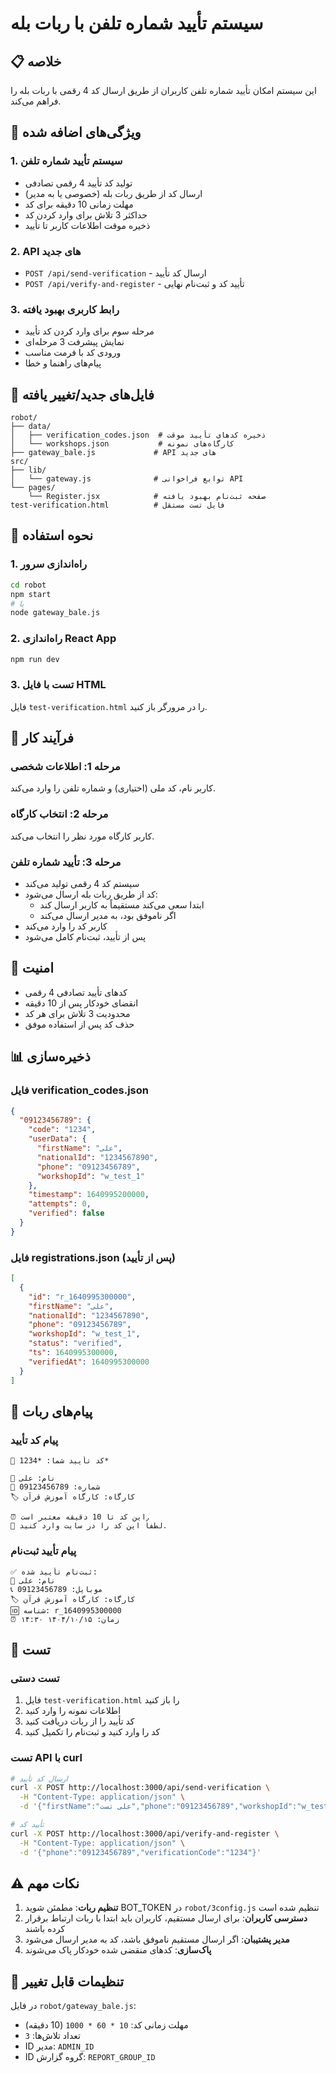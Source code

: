 # سیستم تأیید شماره تلفن با ربات بله

## 📋 خلاصه

این سیستم امکان تأیید شماره تلفن کاربران از طریق ارسال کد 4 رقمی با ربات بله را فراهم می‌کند.

## 🔧 ویژگی‌های اضافه شده

### 1. سیستم تأیید شماره تلفن
- تولید کد تأیید 4 رقمی تصادفی
- ارسال کد از طریق ربات بله (خصوصی یا به مدیر)
- مهلت زمانی 10 دقیقه برای کد
- حداکثر 3 تلاش برای وارد کردن کد
- ذخیره موقت اطلاعات کاربر تا تأیید

### 2. API های جدید
- `POST /api/send-verification` - ارسال کد تأیید
- `POST /api/verify-and-register` - تأیید کد و ثبت‌نام نهایی

### 3. رابط کاربری بهبود یافته
- مرحله سوم برای وارد کردن کد تأیید
- نمایش پیشرفت 3 مرحله‌ای
- ورودی کد با فرمت مناسب
- پیام‌های راهنما و خطا

## 📁 فایل‌های جدید/تغییر یافته

```
robot/
├── data/
│   ├── verification_codes.json  # ذخیره کدهای تأیید موقت
│   └── workshops.json           # کارگاه‌های نمونه
├── gateway_bale.js             # API های جدید
src/
├── lib/
│   └── gateway.js              # توابع فراخوانی API
└── pages/
    └── Register.jsx            # صفحه ثبت‌نام بهبود یافته
test-verification.html          # فایل تست مستقل
```

## 🚀 نحوه استفاده

### 1. راه‌اندازی سرور
```bash
cd robot
npm start
# یا
node gateway_bale.js
```

### 2. راه‌اندازی React App
```bash
npm run dev
```

### 3. تست با فایل HTML
فایل `test-verification.html` را در مرورگر باز کنید.

## 📱 فرآیند کار

### مرحله 1: اطلاعات شخصی
کاربر نام، کد ملی (اختیاری) و شماره تلفن را وارد می‌کند.

### مرحله 2: انتخاب کارگاه
کاربر کارگاه مورد نظر را انتخاب می‌کند.

### مرحله 3: تأیید شماره تلفن
- سیستم کد 4 رقمی تولید می‌کند
- کد از طریق ربات بله ارسال می‌شود:
  - ابتدا سعی می‌کند مستقیماً به کاربر ارسال کند
  - اگر ناموفق بود، به مدیر ارسال می‌کند
- کاربر کد را وارد می‌کند
- پس از تأیید، ثبت‌نام کامل می‌شود

## 🔐 امنیت

- کدهای تأیید تصادفی 4 رقمی
- انقضای خودکار پس از 10 دقیقه
- محدودیت 3 تلاش برای هر کد
- حذف کد پس از استفاده موفق

## 📊 ذخیره‌سازی

### فایل verification_codes.json
```json
{
  "09123456789": {
    "code": "1234",
    "userData": {
      "firstName": "علی",
      "nationalId": "1234567890",
      "phone": "09123456789",
      "workshopId": "w_test_1"
    },
    "timestamp": 1640995200000,
    "attempts": 0,
    "verified": false
  }
}
```

### فایل registrations.json (پس از تأیید)
```json
[
  {
    "id": "r_1640995300000",
    "firstName": "علی",
    "nationalId": "1234567890",
    "phone": "09123456789",
    "workshopId": "w_test_1",
    "status": "verified",
    "ts": 1640995300000,
    "verifiedAt": 1640995300000
  }
]
```

## 🤖 پیام‌های ربات

### پیام کد تأیید
```
🔐 کد تأیید شما: *1234*

👤 نام: علی
📱 شماره: 09123456789
🏷️ کارگاه: کارگاه آموزش قرآن

⏰ این کد تا 10 دقیقه معتبر است.
🔄 لطفاً این کد را در سایت وارد کنید.
```

### پیام تأیید ثبت‌نام
```
✅ ثبت‌نام تأیید شده:
👤 نام: علی
📞 موبایل: 09123456789
🏷️ کارگاه: کارگاه آموزش قرآن
🆔 شناسه: r_1640995300000
⏰ زمان: ۱۴۰۴/۱۰/۱۵ ۱۴:۳۰
```

## 🧪 تست

### تست دستی
1. فایل `test-verification.html` را باز کنید
2. اطلاعات نمونه را وارد کنید
3. کد تأیید را از ربات دریافت کنید
4. کد را وارد کنید و ثبت‌نام را تکمیل کنید

### تست API با curl
```bash
# ارسال کد تأیید
curl -X POST http://localhost:3000/api/send-verification \
  -H "Content-Type: application/json" \
  -d '{"firstName":"علی تست","phone":"09123456789","workshopId":"w_test_1"}'

# تأیید کد
curl -X POST http://localhost:3000/api/verify-and-register \
  -H "Content-Type: application/json" \
  -d '{"phone":"09123456789","verificationCode":"1234"}'
```

## ⚠️ نکات مهم

1. **تنظیم ربات**: مطمئن شوید BOT_TOKEN در `robot/3config.js` تنظیم شده است
2. **دسترسی کاربران**: برای ارسال مستقیم، کاربران باید ابتدا با ربات ارتباط برقرار کرده باشند
3. **مدیر پشتیبان**: اگر ارسال مستقیم ناموفق باشد، کد به مدیر ارسال می‌شود
4. **پاک‌سازی**: کدهای منقضی شده خودکار پاک می‌شوند

## 🔧 تنظیمات قابل تغییر

در فایل `robot/gateway_bale.js`:
- مهلت زمانی کد: `10 * 60 * 1000` (10 دقیقه)
- تعداد تلاش‌ها: `3`
- ID مدیر: `ADMIN_ID`
- ID گروه گزارش: `REPORT_GROUP_ID`

